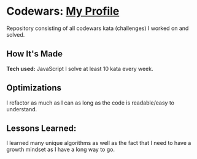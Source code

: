 # Codewars: [My Profile](https://www.codewars.com/users/AM-png)

Repository consisting of all codewars kata (challenges) I worked on and solved.

## How It's Made
**Tech used:** JavaScript
I solve at least 10 kata every week.

## Optimizations
I refactor as much as I can as long as the code is readable/easy to understand.

## Lessons Learned:
I learned many unique algorithms as well as the fact that I need to have a growth mindset as I have a long way to go.